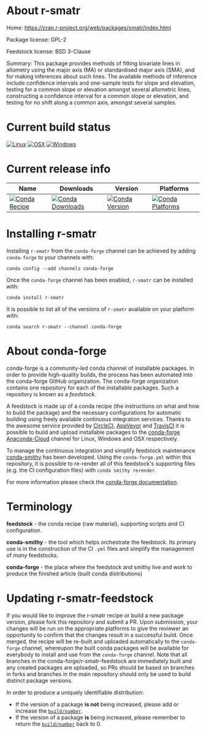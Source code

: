 About r-smatr
=============

Home: https://cran.r-project.org/web/packages/smatr/index.html

Package license: GPL-2

Feedstock license: BSD 3-Clause

Summary: This package provides methods of fitting bivariate lines in allometry using the major axis (MA) or standardised major axis (SMA), and for making inferences about such lines. The available methods of inference include confidence intervals and one-sample tests for slope and elevation, testing for a common slope or elevation amongst several allometric lines, constructing a confidence interval for a common slope or elevation, and testing for no shift along a common axis, amongst several samples.



Current build status
====================

[![Linux](https://img.shields.io/circleci/project/github/conda-forge/r-smatr-feedstock/master.svg?label=Linux)](https://circleci.com/gh/conda-forge/r-smatr-feedstock)
[![OSX](https://img.shields.io/travis/conda-forge/r-smatr-feedstock/master.svg?label=macOS)](https://travis-ci.org/conda-forge/r-smatr-feedstock)
[![Windows](https://img.shields.io/appveyor/ci/conda-forge/r-smatr-feedstock/master.svg?label=Windows)](https://ci.appveyor.com/project/conda-forge/r-smatr-feedstock/branch/master)

Current release info
====================

| Name | Downloads | Version | Platforms |
| --- | --- | --- | --- |
| [![Conda Recipe](https://img.shields.io/badge/recipe-r--smatr-green.svg)](https://anaconda.org/conda-forge/r-smatr) | [![Conda Downloads](https://img.shields.io/conda/dn/conda-forge/r-smatr.svg)](https://anaconda.org/conda-forge/r-smatr) | [![Conda Version](https://img.shields.io/conda/vn/conda-forge/r-smatr.svg)](https://anaconda.org/conda-forge/r-smatr) | [![Conda Platforms](https://img.shields.io/conda/pn/conda-forge/r-smatr.svg)](https://anaconda.org/conda-forge/r-smatr) |

Installing r-smatr
==================

Installing `r-smatr` from the `conda-forge` channel can be achieved by adding `conda-forge` to your channels with:

```
conda config --add channels conda-forge
```

Once the `conda-forge` channel has been enabled, `r-smatr` can be installed with:

```
conda install r-smatr
```

It is possible to list all of the versions of `r-smatr` available on your platform with:

```
conda search r-smatr --channel conda-forge
```


About conda-forge
=================

conda-forge is a community-led conda channel of installable packages.
In order to provide high-quality builds, the process has been automated into the
conda-forge GitHub organization. The conda-forge organization contains one repository
for each of the installable packages. Such a repository is known as a *feedstock*.

A feedstock is made up of a conda recipe (the instructions on what and how to build
the package) and the necessary configurations for automatic building using freely
available continuous integration services. Thanks to the awesome service provided by
[CircleCI](https://circleci.com/), [AppVeyor](https://www.appveyor.com/)
and [TravisCI](https://travis-ci.org/) it is possible to build and upload installable
packages to the [conda-forge](https://anaconda.org/conda-forge)
[Anaconda-Cloud](https://anaconda.org/) channel for Linux, Windows and OSX respectively.

To manage the continuous integration and simplify feedstock maintenance
[conda-smithy](https://github.com/conda-forge/conda-smithy) has been developed.
Using the ``conda-forge.yml`` within this repository, it is possible to re-render all of
this feedstock's supporting files (e.g. the CI configuration files) with ``conda smithy rerender``.

For more information please check the [conda-forge documentation](https://conda-forge.org/docs/).

Terminology
===========

**feedstock** - the conda recipe (raw material), supporting scripts and CI configuration.

**conda-smithy** - the tool which helps orchestrate the feedstock.
                   Its primary use is in the construction of the CI ``.yml`` files
                   and simplify the management of *many* feedstocks.

**conda-forge** - the place where the feedstock and smithy live and work to
                  produce the finished article (built conda distributions)


Updating r-smatr-feedstock
==========================

If you would like to improve the r-smatr recipe or build a new
package version, please fork this repository and submit a PR. Upon submission,
your changes will be run on the appropriate platforms to give the reviewer an
opportunity to confirm that the changes result in a successful build. Once
merged, the recipe will be re-built and uploaded automatically to the
`conda-forge` channel, whereupon the built conda packages will be available for
everybody to install and use from the `conda-forge` channel.
Note that all branches in the conda-forge/r-smatr-feedstock are
immediately built and any created packages are uploaded, so PRs should be based
on branches in forks and branches in the main repository should only be used to
build distinct package versions.

In order to produce a uniquely identifiable distribution:
 * If the version of a package **is not** being increased, please add or increase
   the [``build/number``](https://conda.io/docs/user-guide/tasks/build-packages/define-metadata.html#build-number-and-string).
 * If the version of a package **is** being increased, please remember to return
   the [``build/number``](https://conda.io/docs/user-guide/tasks/build-packages/define-metadata.html#build-number-and-string)
   back to 0.
